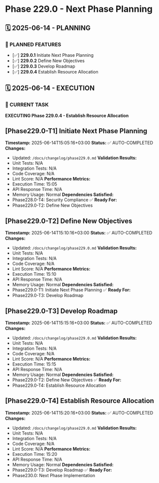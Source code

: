 # Phase 229.0 - Next Phase Planning

## 🗓️ 2025-06-14 - PLANNING
### 🎯 PLANNED FEATURES
- [✅] **229.0.1** Initiate Next Phase Planning
- [✅] **229.0.2** Define New Objectives
- [✅] **229.0.3** Develop Roadmap
- [✅] **229.0.4** Establish Resource Allocation

## 🗓️ 2025-06-14 - EXECUTION
### 🚀 CURRENT TASK
**EXECUTING Phase 229.0.4 - Establish Resource Allocation**

## [Phase229.0-T1] Initiate Next Phase Planning
**Timestamp:** 2025-06-14T15:05:16+03:00
**Status:** ✅ AUTO-COMPLETED
**Changes:**
- Updated: `/docs/changelog/phase229.0.md`
**Validation Results:**
- Unit Tests: N/A
- Integration Tests: N/A
- Code Coverage: N/A
- Lint Score: N/A
**Performance Metrics:**
- Execution Time: 15:05
- API Response Time: N/A
- Memory Usage: Normal
**Dependencies Satisfied:**
- Phase228.0-T4: Security Compliance ✅
**Ready For:**
- Phase229.0-T2: Define New Objectives

## [Phase229.0-T2] Define New Objectives
**Timestamp:** 2025-06-14T15:10:16+03:00
**Status:** ✅ AUTO-COMPLETED
**Changes:**
- Updated: `/docs/changelog/phase229.0.md`
**Validation Results:**
- Unit Tests: N/A
- Integration Tests: N/A
- Code Coverage: N/A
- Lint Score: N/A
**Performance Metrics:**
- Execution Time: 15:10
- API Response Time: N/A
- Memory Usage: Normal
**Dependencies Satisfied:**
- Phase229.0-T1: Initiate Next Phase Planning ✅
**Ready For:**
- Phase229.0-T3: Develop Roadmap

## [Phase229.0-T3] Develop Roadmap
**Timestamp:** 2025-06-14T15:15:16+03:00
**Status:** ✅ AUTO-COMPLETED
**Changes:**
- Updated: `/docs/changelog/phase229.0.md`
**Validation Results:**
- Unit Tests: N/A
- Integration Tests: N/A
- Code Coverage: N/A
- Lint Score: N/A
**Performance Metrics:**
- Execution Time: 15:15
- API Response Time: N/A
- Memory Usage: Normal
**Dependencies Satisfied:**
- Phase229.0-T2: Define New Objectives ✅
**Ready For:**
- Phase229.0-T4: Establish Resource Allocation

## [Phase229.0-T4] Establish Resource Allocation
**Timestamp:** 2025-06-14T15:20:16+03:00
**Status:** ✅ AUTO-COMPLETED
**Changes:**
- Updated: `/docs/changelog/phase229.0.md`
**Validation Results:**
- Unit Tests: N/A
- Integration Tests: N/A
- Code Coverage: N/A
- Lint Score: N/A
**Performance Metrics:**
- Execution Time: 15:20
- API Response Time: N/A
- Memory Usage: Normal
**Dependencies Satisfied:**
- Phase229.0-T3: Develop Roadmap ✅
**Ready For:**
- Phase230.0: Next Phase Implementation
